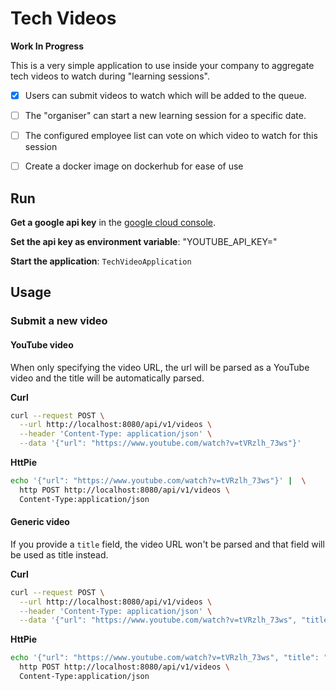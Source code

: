 # Tech Videos

**Work In Progress**

This is a very simple application to use inside your company to aggregate tech videos to watch during "learning sessions".

- [x] Users can submit videos to watch which will be added to the queue. 
- [ ] The "organiser" can start a new learning session for a specific date.
- [ ] The configured employee list can vote on which video to watch for this session

- [ ] Create a docker image on dockerhub for ease of use

## Run

**Get a google api key** in the [google cloud console](https://console.developers.google.com/).

**Set the api key as environment variable**: "YOUTUBE_API_KEY="

**Start the application**: `TechVideoApplication`

## Usage

### Submit a new video

#### YouTube video

When only specifying the video URL, the url will be parsed as a YouTube video and the title will be automatically parsed.

**Curl**

```bash
curl --request POST \
  --url http://localhost:8080/api/v1/videos \
  --header 'Content-Type: application/json' \
  --data '{"url": "https://www.youtube.com/watch?v=tVRzlh_73ws"}'
```

**HttPie**

```bash
echo '{"url": "https://www.youtube.com/watch?v=tVRzlh_73ws"}' |  \
  http POST http://localhost:8080/api/v1/videos \
  Content-Type:application/json
```

#### Generic video

If you provide a `title` field, the video URL won't be parsed and that field will be used as title instead.

**Curl**

```bash
curl --request POST \
  --url http://localhost:8080/api/v1/videos \
  --header 'Content-Type: application/json' \
  --data '{"url": "https://www.youtube.com/watch?v=tVRzlh_73ws", "title": "Video title"}'
```

**HttPie**

```bash
echo '{"url": "https://www.youtube.com/watch?v=tVRzlh_73ws", "title": "Video title"}' |  \
  http POST http://localhost:8080/api/v1/videos \
  Content-Type:application/json
```
